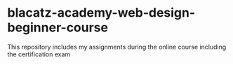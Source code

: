 # blacatz-academy-web-design-beginner-course
This repository includes my assignments during the online course including the certification exam

